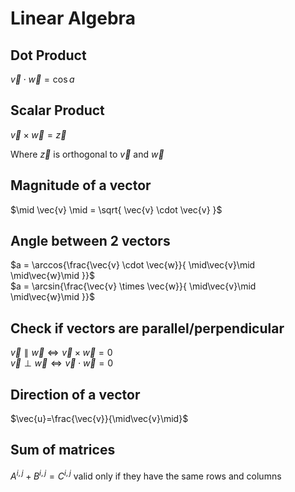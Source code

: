 # Linear Algebra

## Dot Product

$\vec{v} \cdot \vec{w} = \cos{a}$

## Scalar Product

$\vec{v} \times \vec{w} = \vec{z}$

Where $\vec{z}$ is orthogonal to $\vec{v}$ and $\vec{w}$

## Magnitude of a vector
$\mid \vec{v} \mid = \sqrt{ \vec{v} \cdot \vec{v} }$

## Angle between 2 vectors

$a = \arccos{\frac{\vec{v} \cdot \vec{w}}{ \mid\vec{v}\mid \mid\vec{w}\mid }}$<br>
$a = \arcsin{\frac{\vec{v} \times \vec{w}}{ \mid\vec{v}\mid \mid\vec{w}\mid }}$<br>

## Check if vectors are parallel/perpendicular

$\vec{v} \parallel \vec{w} \iff \vec{v} \times \vec{w}=0$<br>
$\vec{v} \perp \vec{w} \iff \vec{v} \cdot \vec{w}=0$

## Direction of a vector

$\vec{u}=\frac{\vec{v}}{\mid\vec{v}\mid}$

## Sum of matrices

$A^{i,j}+B^{i,j}=C^{i,j}$ valid only if they have the same rows and columns

